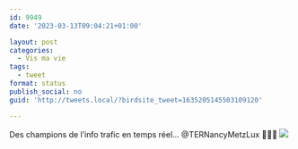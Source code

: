 ```yaml
---
id: 9949
date: '2023-03-13T09:04:21+01:00'

layout: post
categories:
  - Vis ma vie
tags:
  - tweet
format: status
publish_social: no
guid: 'http://tweets.local/?birdsite_tweet=1635205145503109120'

---
```


Des champions de l’info trafic en temps réel… ⁦@TERNancyMetzLux⁩ 🤦🏻‍♂️ ![](http://tweets.local/wp-content/uploads/twitter-archive/tweets_media/1635205145503109120-FrFqaSuWIAA01Us.jpg)